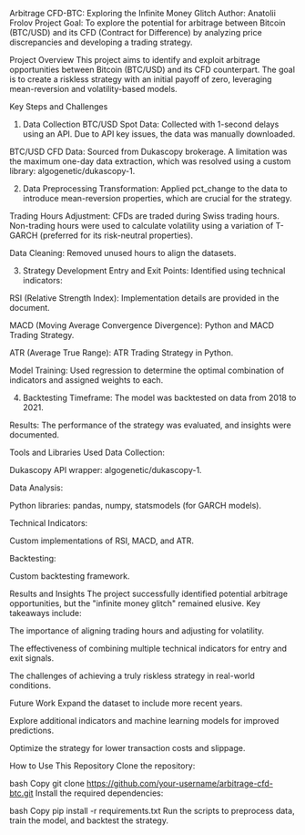 Arbitrage CFD-BTC: Exploring the Infinite Money Glitch
Author: Anatolii Frolov
Project Goal: To explore the potential for arbitrage between Bitcoin (BTC/USD) and its CFD (Contract for Difference) by analyzing price discrepancies and developing a trading strategy.

Project Overview
This project aims to identify and exploit arbitrage opportunities between Bitcoin (BTC/USD) and its CFD counterpart. The goal is to create a riskless strategy with an initial payoff of zero, leveraging mean-reversion and volatility-based models.

Key Steps and Challenges
1. Data Collection
BTC/USD Spot Data:
Collected with 1-second delays using an API. Due to API key issues, the data was manually downloaded.

BTC/USD CFD Data:
Sourced from Dukascopy brokerage. A limitation was the maximum one-day data extraction, which was resolved using a custom library: algogenetic/dukascopy-1.

2. Data Preprocessing
Transformation:
Applied pct_change to the data to introduce mean-reversion properties, which are crucial for the strategy.

Trading Hours Adjustment:
CFDs are traded during Swiss trading hours. Non-trading hours were used to calculate volatility using a variation of T-GARCH (preferred for its risk-neutral properties).

Data Cleaning:
Removed unused hours to align the datasets.

3. Strategy Development
Entry and Exit Points:
Identified using technical indicators:

RSI (Relative Strength Index): Implementation details are provided in the document.

MACD (Moving Average Convergence Divergence): Python and MACD Trading Strategy.

ATR (Average True Range): ATR Trading Strategy in Python.

Model Training:
Used regression to determine the optimal combination of indicators and assigned weights to each.

4. Backtesting
Timeframe:
The model was backtested on data from 2018 to 2021.

Results:
The performance of the strategy was evaluated, and insights were documented.

Tools and Libraries Used
Data Collection:

Dukascopy API wrapper: algogenetic/dukascopy-1.

Data Analysis:

Python libraries: pandas, numpy, statsmodels (for GARCH models).

Technical Indicators:

Custom implementations of RSI, MACD, and ATR.

Backtesting:

Custom backtesting framework.

Results and Insights
The project successfully identified potential arbitrage opportunities, but the "infinite money glitch" remained elusive. Key takeaways include:

The importance of aligning trading hours and adjusting for volatility.

The effectiveness of combining multiple technical indicators for entry and exit signals.

The challenges of achieving a truly riskless strategy in real-world conditions.

Future Work
Expand the dataset to include more recent years.

Explore additional indicators and machine learning models for improved predictions.

Optimize the strategy for lower transaction costs and slippage.

How to Use This Repository
Clone the repository:

bash
Copy
git clone https://github.com/your-username/arbitrage-cfd-btc.git
Install the required dependencies:

bash
Copy
pip install -r requirements.txt
Run the scripts to preprocess data, train the model, and backtest the strategy.
